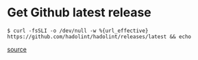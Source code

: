 # Get Github latest release

	$ curl -fsSLI -o /dev/null -w %{url_effective} https://github.com/hadolint/hadolint/releases/latest && echo

[source](https://gist.github.com/lukechilds/a83e1d7127b78fef38c2914c4ececc3c#gistcomment-2758860)
